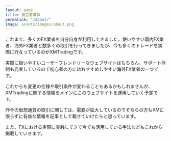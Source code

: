 ```yaml
---
layout: page
title: 運営者情報
permalink: "/about/"
image: assets/images/about.png
---
```


これまで、多くのFX業者を自分自身が利用してきました。使いやすい国内FX業者、海外FX業者と数多くの取引を行ってきましたが、今も多くのトレードを実際に行なっているのがXMTradingです。

実際に扱いやすいユーザーフレンドリーなウェブサイトはもちろん、サポート体制も充実しているので初心者の方にはおすすめしやすい海外FX業者の一つです。

これからも変更の仕様や取引条件が変わることもあるかもしれませんが、XMTradingに関する情報をメインにこのウェブサイトを運用していく予定です。

昨今の仮想通貨の取引に関しては、需要が拡大しているのでそちらの方もXMに限らずに有益な情報を記事として載せていけたらと思っています。

また、FXにおける実際に実践してきて今でも活用している手法などもこれから掲載していきます。
